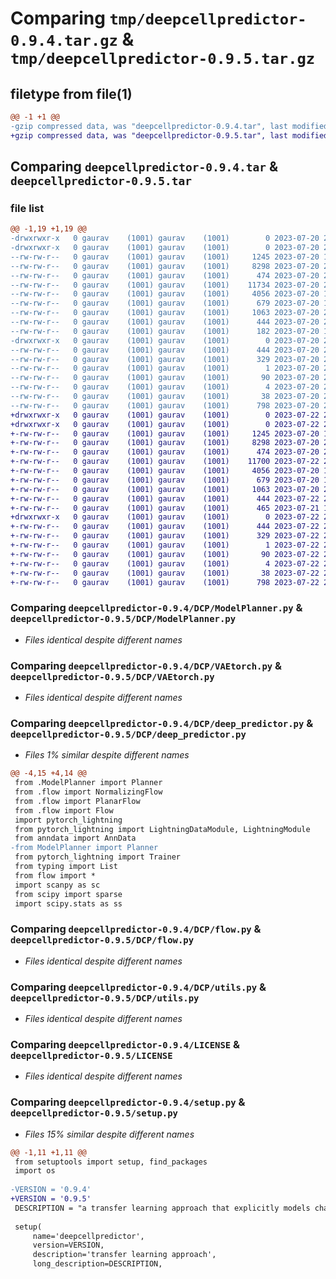 # Comparing `tmp/deepcellpredictor-0.9.4.tar.gz` & `tmp/deepcellpredictor-0.9.5.tar.gz`

## filetype from file(1)

```diff
@@ -1 +1 @@
-gzip compressed data, was "deepcellpredictor-0.9.4.tar", last modified: Thu Jul 20 22:53:59 2023, max compression
+gzip compressed data, was "deepcellpredictor-0.9.5.tar", last modified: Sat Jul 22 21:27:23 2023, max compression
```

## Comparing `deepcellpredictor-0.9.4.tar` & `deepcellpredictor-0.9.5.tar`

### file list

```diff
@@ -1,19 +1,19 @@
-drwxrwxr-x   0 gaurav    (1001) gaurav    (1001)        0 2023-07-20 22:53:59.387201 deepcellpredictor-0.9.4/
-drwxrwxr-x   0 gaurav    (1001) gaurav    (1001)        0 2023-07-20 22:53:59.387201 deepcellpredictor-0.9.4/DCP/
--rw-rw-r--   0 gaurav    (1001) gaurav    (1001)     1245 2023-07-20 15:52:22.000000 deepcellpredictor-0.9.4/DCP/ModelPlanner.py
--rw-rw-r--   0 gaurav    (1001) gaurav    (1001)     8298 2023-07-20 22:39:47.000000 deepcellpredictor-0.9.4/DCP/VAEtorch.py
--rw-rw-r--   0 gaurav    (1001) gaurav    (1001)      474 2023-07-20 20:33:00.000000 deepcellpredictor-0.9.4/DCP/__init__.py
--rw-rw-r--   0 gaurav    (1001) gaurav    (1001)    11734 2023-07-20 22:35:17.000000 deepcellpredictor-0.9.4/DCP/deep_predictor.py
--rw-rw-r--   0 gaurav    (1001) gaurav    (1001)     4056 2023-07-20 15:52:22.000000 deepcellpredictor-0.9.4/DCP/flow.py
--rw-rw-r--   0 gaurav    (1001) gaurav    (1001)      679 2023-07-20 15:52:22.000000 deepcellpredictor-0.9.4/DCP/utils.py
--rw-rw-r--   0 gaurav    (1001) gaurav    (1001)     1063 2023-07-20 20:33:00.000000 deepcellpredictor-0.9.4/LICENSE
--rw-rw-r--   0 gaurav    (1001) gaurav    (1001)      444 2023-07-20 22:53:59.387201 deepcellpredictor-0.9.4/PKG-INFO
--rw-rw-r--   0 gaurav    (1001) gaurav    (1001)      182 2023-07-20 15:52:22.000000 deepcellpredictor-0.9.4/README.md
-drwxrwxr-x   0 gaurav    (1001) gaurav    (1001)        0 2023-07-20 22:53:59.387201 deepcellpredictor-0.9.4/deepcellpredictor.egg-info/
--rw-rw-r--   0 gaurav    (1001) gaurav    (1001)      444 2023-07-20 22:53:58.000000 deepcellpredictor-0.9.4/deepcellpredictor.egg-info/PKG-INFO
--rw-rw-r--   0 gaurav    (1001) gaurav    (1001)      329 2023-07-20 22:53:59.000000 deepcellpredictor-0.9.4/deepcellpredictor.egg-info/SOURCES.txt
--rw-rw-r--   0 gaurav    (1001) gaurav    (1001)        1 2023-07-20 22:53:58.000000 deepcellpredictor-0.9.4/deepcellpredictor.egg-info/dependency_links.txt
--rw-rw-r--   0 gaurav    (1001) gaurav    (1001)       90 2023-07-20 22:53:59.000000 deepcellpredictor-0.9.4/deepcellpredictor.egg-info/requires.txt
--rw-rw-r--   0 gaurav    (1001) gaurav    (1001)        4 2023-07-20 22:53:59.000000 deepcellpredictor-0.9.4/deepcellpredictor.egg-info/top_level.txt
--rw-rw-r--   0 gaurav    (1001) gaurav    (1001)       38 2023-07-20 22:53:59.387201 deepcellpredictor-0.9.4/setup.cfg
--rw-rw-r--   0 gaurav    (1001) gaurav    (1001)      798 2023-07-20 22:53:41.000000 deepcellpredictor-0.9.4/setup.py
+drwxrwxr-x   0 gaurav    (1001) gaurav    (1001)        0 2023-07-22 21:27:23.818172 deepcellpredictor-0.9.5/
+drwxrwxr-x   0 gaurav    (1001) gaurav    (1001)        0 2023-07-22 21:27:23.818172 deepcellpredictor-0.9.5/DCP/
+-rw-rw-r--   0 gaurav    (1001) gaurav    (1001)     1245 2023-07-20 15:52:22.000000 deepcellpredictor-0.9.5/DCP/ModelPlanner.py
+-rw-rw-r--   0 gaurav    (1001) gaurav    (1001)     8298 2023-07-20 22:39:47.000000 deepcellpredictor-0.9.5/DCP/VAEtorch.py
+-rw-rw-r--   0 gaurav    (1001) gaurav    (1001)      474 2023-07-20 20:33:00.000000 deepcellpredictor-0.9.5/DCP/__init__.py
+-rw-rw-r--   0 gaurav    (1001) gaurav    (1001)    11700 2023-07-22 21:21:48.000000 deepcellpredictor-0.9.5/DCP/deep_predictor.py
+-rw-rw-r--   0 gaurav    (1001) gaurav    (1001)     4056 2023-07-20 15:52:22.000000 deepcellpredictor-0.9.5/DCP/flow.py
+-rw-rw-r--   0 gaurav    (1001) gaurav    (1001)      679 2023-07-20 15:52:22.000000 deepcellpredictor-0.9.5/DCP/utils.py
+-rw-rw-r--   0 gaurav    (1001) gaurav    (1001)     1063 2023-07-20 20:33:00.000000 deepcellpredictor-0.9.5/LICENSE
+-rw-rw-r--   0 gaurav    (1001) gaurav    (1001)      444 2023-07-22 21:27:23.818172 deepcellpredictor-0.9.5/PKG-INFO
+-rw-rw-r--   0 gaurav    (1001) gaurav    (1001)      465 2023-07-21 12:53:17.000000 deepcellpredictor-0.9.5/README.md
+drwxrwxr-x   0 gaurav    (1001) gaurav    (1001)        0 2023-07-22 21:27:23.818172 deepcellpredictor-0.9.5/deepcellpredictor.egg-info/
+-rw-rw-r--   0 gaurav    (1001) gaurav    (1001)      444 2023-07-22 21:27:23.000000 deepcellpredictor-0.9.5/deepcellpredictor.egg-info/PKG-INFO
+-rw-rw-r--   0 gaurav    (1001) gaurav    (1001)      329 2023-07-22 21:27:23.000000 deepcellpredictor-0.9.5/deepcellpredictor.egg-info/SOURCES.txt
+-rw-rw-r--   0 gaurav    (1001) gaurav    (1001)        1 2023-07-22 21:27:23.000000 deepcellpredictor-0.9.5/deepcellpredictor.egg-info/dependency_links.txt
+-rw-rw-r--   0 gaurav    (1001) gaurav    (1001)       90 2023-07-22 21:27:23.000000 deepcellpredictor-0.9.5/deepcellpredictor.egg-info/requires.txt
+-rw-rw-r--   0 gaurav    (1001) gaurav    (1001)        4 2023-07-22 21:27:23.000000 deepcellpredictor-0.9.5/deepcellpredictor.egg-info/top_level.txt
+-rw-rw-r--   0 gaurav    (1001) gaurav    (1001)       38 2023-07-22 21:27:23.818172 deepcellpredictor-0.9.5/setup.cfg
+-rw-rw-r--   0 gaurav    (1001) gaurav    (1001)      798 2023-07-22 21:27:18.000000 deepcellpredictor-0.9.5/setup.py
```

### Comparing `deepcellpredictor-0.9.4/DCP/ModelPlanner.py` & `deepcellpredictor-0.9.5/DCP/ModelPlanner.py`

 * *Files identical despite different names*

### Comparing `deepcellpredictor-0.9.4/DCP/VAEtorch.py` & `deepcellpredictor-0.9.5/DCP/VAEtorch.py`

 * *Files identical despite different names*

### Comparing `deepcellpredictor-0.9.4/DCP/deep_predictor.py` & `deepcellpredictor-0.9.5/DCP/deep_predictor.py`

 * *Files 1% similar despite different names*

```diff
@@ -4,15 +4,14 @@
 from .ModelPlanner import Planner
 from .flow import NormalizingFlow
 from .flow import PlanarFlow
 from .flow import Flow
 import pytorch_lightning
 from pytorch_lightning import LightningDataModule, LightningModule
 from anndata import AnnData
-from ModelPlanner import Planner 
 from pytorch_lightning import Trainer
 from typing import List
 from flow import * 
 import scanpy as sc 
 from scipy import sparse
 import scipy.stats as ss
```

### Comparing `deepcellpredictor-0.9.4/DCP/flow.py` & `deepcellpredictor-0.9.5/DCP/flow.py`

 * *Files identical despite different names*

### Comparing `deepcellpredictor-0.9.4/DCP/utils.py` & `deepcellpredictor-0.9.5/DCP/utils.py`

 * *Files identical despite different names*

### Comparing `deepcellpredictor-0.9.4/LICENSE` & `deepcellpredictor-0.9.5/LICENSE`

 * *Files identical despite different names*

### Comparing `deepcellpredictor-0.9.4/setup.py` & `deepcellpredictor-0.9.5/setup.py`

 * *Files 15% similar despite different names*

```diff
@@ -1,11 +1,11 @@
 from setuptools import setup, find_packages
 import os
 
-VERSION = '0.9.4'
+VERSION = '0.9.5'
 DESCRIPTION = "a transfer learning approach that explicitly models changes in transcriptional variance using a combination of variational autoencoders and normalizing flows"
 
 setup(
     name='deepcellpredictor',
     version=VERSION,
     description='transfer learning approach',
     long_description=DESCRIPTION,
```

